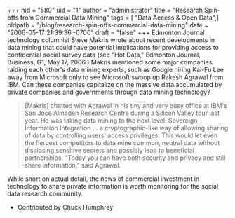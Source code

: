 +++
nid = "580"
uid = "1"
author = "administrator"
title = "Research Spin-offs from Commercial Data Mining"
tags = [ "Data Access & Open Data",]
oldpath = "/blog/research-spin-offs-commercial-data-mining"
date = "2006-05-17 21:39:36 -0700"
draft = "false"
+++
Edmonton Journal technology columnist Steve Makris wrote about recent
developments in data mining that could have potential implications for
providing access to confidential social survey data (see "Hot Data,"
Edmonton Journal, Business, G1, May 17, 2006.) Makris mentioned some
major companies raiding each other's data mining experts, such as
Google hiring Kai-Fu Lee away from Microsoft only to see Microsoft swoop
up Rakesh Agrawal from IBM. Can these companies capitalize on the
massive data accumulated by private companies and governments through
data mining technology?

> [Makris] chatted with Agrawal in his tiny and very busy office at
> IBM's San Jose Almaden Research Centre during a Silicon Valley tour
> last year. He was taking data mining to the next level: Sovereign
> Information Integration ... a cryptographic-like way of allowing
> sharing of data by controlling users' access privileges. This would
> let even the fiercest competitors to data mine common, neutral data
> without disclosing sensitive secrets and possibly lead to beneficial
> partnerships. "Today you can have both security and privacy and still
> share information," said Agrawal.

While short on actual detail, the news of commercial investment in
technology to share private information is worth monitoring for the
social data research community.

- Contributed by Chuck Humphrey
